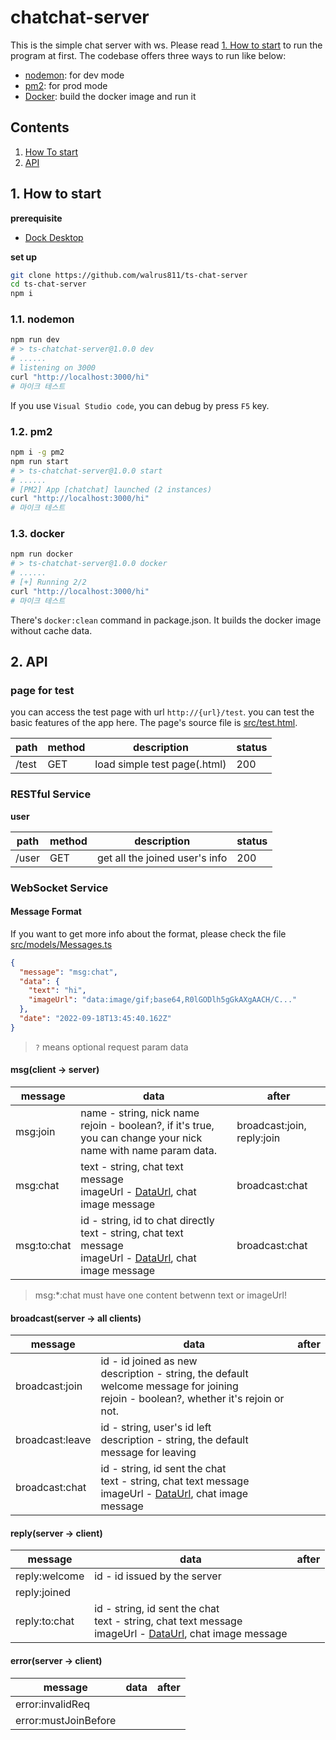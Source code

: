 # chatchat-server

This is the simple chat server with ws. Please read [1. How to start](howToStart) to run the program at first. The codebase offers three ways to run like below:

- [nodemon](https://www.npmjs.com/package/nodemon): for dev mode
- [pm2](https://pm2.keymetrics.io/): for prod mode
- [Docker](https://www.docker.com/): build the docker image and run it

## Contents

1. [How To start](#howToStart)
2. [API](#api)

<a name="howToStart"></a>

## 1. How to start

**prerequisite**

- [Dock Desktop](https://www.docker.com/products/docker-desktop/)

**set up**

```bash
git clone https://github.com/walrus811/ts-chat-server
cd ts-chat-server
npm i
```

### 1.1. nodemon

```bash
npm run dev
# > ts-chatchat-server@1.0.0 dev
# ......
# listening on 3000
curl "http://localhost:3000/hi"
# 마이크 테스트
```

If you use `Visual Studio code`, you can debug by press `F5` key.

### 1.2. pm2

```bash
npm i -g pm2
npm run start
# > ts-chatchat-server@1.0.0 start
# ......
# [PM2] App [chatchat] launched (2 instances)
curl "http://localhost:3000/hi"
# 마이크 테스트
```

### 1.3. docker

```bash
npm run docker
# > ts-chatchat-server@1.0.0 docker
# ......
# [+] Running 2/2
curl "http://localhost:3000/hi"
# 마이크 테스트
```

There's `docker:clean` command in package.json. It builds the docker image without cache data.

<a name="api"></a>

## 2. API

### page for test

you can access the test page with url `http://{url}/test`. you can test the basic features of the app here. The page's source file is [src/test.html](./src/test.html).

| path  | method | description                  | status |
| ----- | ------ | ---------------------------- | ------ |
| /test | GET    | load simple test page(.html) | 200    |

### RESTful Service

**user**

| path  | method | description                    | status |
| ----- | ------ | ------------------------------ | ------ |
| /user | GET    | get all the joined user's info | 200    |

### WebSocket Service

#### Message Format

If you want to get more info about the format, please check the file [src/models/Messages.ts](./src/models/Message.ts)

```json
{
  "message": "msg:chat",
  "data": {
    "text": "hi",
    "imageUrl": "data:image/gif;base64,R0lGODlh5gGkAXgAACH/C..."
  },
  "date": "2022-09-18T13:45:40.162Z"
}
```

> `?` means optional request param data

#### msg(client -> server)

| message     | data                                                                                                                                                                                               | after                      |
| ----------- | -------------------------------------------------------------------------------------------------------------------------------------------------------------------------------------------------- | -------------------------- |
| msg:join    | name - string, nick name <br/> rejoin - boolean?, if it's true, you can change your nick name with name param data.                                                                                | broadcast:join, reply:join |
| msg:chat    | text - string, chat text message <br/> imageUrl - [DataUrl](https://developer.mozilla.org/en-US/docs/Web/HTTP/Basics_of_HTTP/Data_URLs), chat image message                                        | broadcast:chat             |
| msg:to:chat | id - string, id to chat directly <br/> text - string, chat text message <br/> imageUrl - [DataUrl](https://developer.mozilla.org/en-US/docs/Web/HTTP/Basics_of_HTTP/Data_URLs), chat image message | broadcast:chat             |

> msg:\*:chat must have one content betwenn text or imageUrl!

#### broadcast(server -> all clients)

| message         | data                                                                                                                                                                                           | after |
| --------------- | ---------------------------------------------------------------------------------------------------------------------------------------------------------------------------------------------- | ----- |
| broadcast:join  | id - id joined as new<br/>description - string, the default welcome message for joining <br/>rejoin - boolean?, whether it's rejoin or not.                                                    |       |
| broadcast:leave | id - string, user's id left <br/> description - string, the default message for leaving                                                                                                        |       |
| broadcast:chat  | id - string, id sent the chat <br/> text - string, chat text message<br/> imageUrl - [DataUrl](https://developer.mozilla.org/en-US/docs/Web/HTTP/Basics_of_HTTP/Data_URLs), chat image message |       |

#### reply(server -> client)

| message       | data                                                                                                                                                                                           | after |
| ------------- | ---------------------------------------------------------------------------------------------------------------------------------------------------------------------------------------------- | ----- |
| reply:welcome | id - id issued by the server                                                                                                                                                                   |       |
| reply:joined  |                                                                                                                                                                                                |       |
| reply:to:chat | id - string, id sent the chat <br/> text - string, chat text message<br/> imageUrl - [DataUrl](https://developer.mozilla.org/en-US/docs/Web/HTTP/Basics_of_HTTP/Data_URLs), chat image message |       |

#### error(server -> client)

| message              | data | after |
| -------------------- | ---- | ----- |
| error:invalidReq     |      |       |
| error:mustJoinBefore |      |       |
